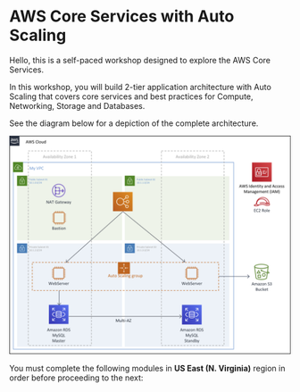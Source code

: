 # AWS Core Services with Auto Scaling

Hello, this is a self-paced workshop designed to explore the AWS Core Services.

In this workshop, you will build 2-tier application architecture with Auto Scaling that covers core services and best practices for Compute, Networking, Storage and Databases.

See the diagram below for a depiction of the complete architecture.

![Immersion Day Core Services with Auto Scaling](images/aws.png)

You must complete the following modules in **US East (N. Virginia)** region in order before proceeding to the next:

